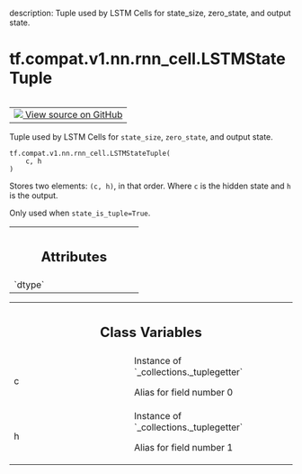 description: Tuple used by LSTM Cells for state_size, zero_state, and output state.

<div itemscope itemtype="http://developers.google.com/ReferenceObject">
<meta itemprop="name" content="tf.compat.v1.nn.rnn_cell.LSTMStateTuple" />
<meta itemprop="path" content="Stable" />
<meta itemprop="property" content="__new__"/>
<meta itemprop="property" content="c"/>
<meta itemprop="property" content="h"/>
</div>

# tf.compat.v1.nn.rnn_cell.LSTMStateTuple

<!-- Insert buttons and diff -->

<table class="tfo-notebook-buttons tfo-api nocontent" align="left">
<td>
  <a target="_blank" href="https://github.com/keras-team/keras/tree/v2.7.0/keras/layers/legacy_rnn/rnn_cell_impl.py#L629-L647">
    <img src="https://www.tensorflow.org/images/GitHub-Mark-32px.png" />
    View source on GitHub
  </a>
</td>
</table>



Tuple used by LSTM Cells for `state_size`, `zero_state`, and output state.

<pre class="devsite-click-to-copy prettyprint lang-py tfo-signature-link">
<code>tf.compat.v1.nn.rnn_cell.LSTMStateTuple(
    c, h
)
</code></pre>



<!-- Placeholder for "Used in" -->

Stores two elements: `(c, h)`, in that order. Where `c` is the hidden state
and `h` is the output.

Only used when `state_is_tuple=True`.



<!-- Tabular view -->
 <table class="responsive fixed orange">
<colgroup><col width="214px"><col></colgroup>
<tr><th colspan="2"><h2 class="add-link">Attributes</h2></th></tr>

<tr>
<td>
`dtype`
</td>
<td>

</td>
</tr>
</table>





<!-- Tabular view -->
 <table class="responsive fixed orange">
<colgroup><col width="214px"><col></colgroup>
<tr><th colspan="2"><h2 class="add-link">Class Variables</h2></th></tr>

<tr>
<td>
c<a id="c"></a>
</td>
<td>
Instance of `_collections._tuplegetter`

Alias for field number 0
</td>
</tr><tr>
<td>
h<a id="h"></a>
</td>
<td>
Instance of `_collections._tuplegetter`

Alias for field number 1
</td>
</tr>
</table>

